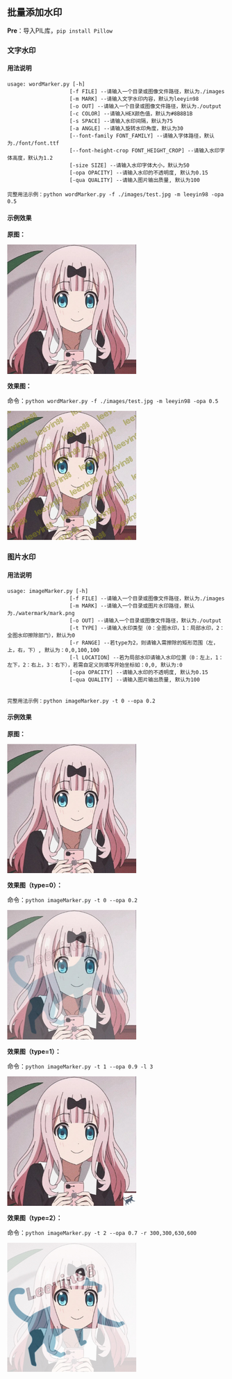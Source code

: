 ## 批量添加水印

**Pre**：导入PIL库，`pip install Pillow`

### 文字水印

#### 用法说明

```
usage: wordMarker.py [-h]
					[-f FILE] --请输入一个目录或图像文件路径，默认为./images
					[-m MARK] --请输入文字水印内容，默认为leeyin98
					[-o OUT] --请输入一个目录或图像文件路径，默认为./output
					[-c COLOR] --请输入HEX颜色值，默认为#8B8B1B
					[-s SPACE] --请输入水印间隔，默认为75
                    [-a ANGLE] --请输入旋转水印角度，默认为30
                    [--font-family FONT_FAMILY] --请输入字体路径，默认为./font/font.ttf
                    [--font-height-crop FONT_HEIGHT_CROP] --请输入水印字体高度，默认为1.2
                    [-size SIZE] --请输入水印字体大小，默认为50
                    [-opa OPACITY] --请输入水印的不透明度, 默认为0.15
                    [-qua QUALITY] --请输入图片输出质量, 默认为100

完整用法示例：python wordMarker.py -f ./images/test.jpg -m leeyin98 -opa 0.5
```

#### 示例效果

**原图：**

<img src="https://raw.githubusercontent.com/leeyin98/figurebed/master/typoraImgs/test.jpg" alt="test" style="zoom:33%;" />

**效果图：**

命令：`python wordMarker.py -f ./images/test.jpg -m leeyin98 -opa 0.5`

<img src="https://raw.githubusercontent.com/leeyin98/figurebed/master/typoraImgs/test-16501151465691.jpg" alt="test" style="zoom:33%;" />

### 图片水印

#### 用法说明

```
usage: imageMarker.py [-h]
					[-f FILE] --请输入一个目录或图像文件路径，默认为./images
					[-m MARK] --请输入一个目录或图片水印路径，默认为./watermark/mark.png
					[-o OUT] --请输入一个目录或图像文件路径，默认为./output
					[-t TYPE] --请输入水印类型（0：全图水印，1：局部水印，2：全图水印擦除部门），默认为0
					[-r RANGE] --若type为2，则请输入需擦除的矩形范围（左，上，右，下）, 默认为：0,0,100,100
                    [-l LOCATION] --若为局部水印请输入水印位置（0：左上，1：左下，2：右上，3：右下），若需自定义则填写开始坐标如：0,0, 默认为:0
                    [-opa OPACITY] --请输入水印的不透明度, 默认为0.15
                    [-qua QUALITY] --请输入图片输出质量, 默认为100


完整用法示例：python imageMarker.py -t 0 --opa 0.2
```

#### 示例效果

**原图：**

<img src="https://raw.githubusercontent.com/leeyin98/figurebed/master/typoraImgs/test.jpg" alt="test" style="zoom:33%;" />

**效果图（type=0）：**

命令：`python imageMarker.py -t 0 --opa 0.2`

<img src="https://raw.githubusercontent.com/leeyin98/figurebed/master/typoraImgs/test-16501152777732.jpg" alt="test" style="zoom:33%;" />

**效果图（type=1）：**

命令：`python imageMarker.py -t 1 --opa 0.9 -l 3`

<img src="https://raw.githubusercontent.com/leeyin98/figurebed/master/typoraImgs/test-16501153743883.jpg" alt="test" style="zoom:33%;" />

**效果图（type=2）：**

命令：`python imageMarker.py -t 2 --opa 0.7 -r 300,300,630,600`

<img src="https://raw.githubusercontent.com/leeyin98/figurebed/master/typoraImgs/test-16501156182614.jpg" alt="test" style="zoom:33%;" />
